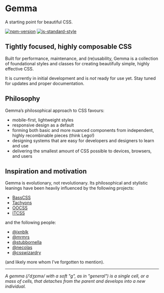 # Gemma
A starting point for beautiful CSS.

[![npm-version](https://img.shields.io/npm/v/gemma.svg?style=flat)](https://www.npmjs.com/package/gemma)
[![js-standard-style](https://img.shields.io/badge/code%20style-standard-brightgreen.svg?style=flat)](https://github.com/feross/standard)

## Tightly focused, highly composable CSS
Built for performance, maintenance, and (re)usability, Gemma is a collection of foundational styles and classes for creating beautifully simple, highly effective CSS.

It is currently in initial development and is _not_ ready for use yet. Stay tuned for updates and proper documentation.

## Philosophy
Gemma’s philosophical approach to CSS favours:

- mobile-first, lightweight styles
- responsive design as a default
- forming both basic and more nuanced components from independent, highly recombinable pieces (think Lego!)
- designing systems that are easy for developers and designers to learn and use
- delivering the smallest amount of CSS possible to devices, browsers, and users

## Inspiration and motivation
Gemma is evolutionary, not revolutionary. Its philosophical and stylistic leanings have been heavily influenced by the following projects:

- [BassCSS](http://basscss.com)
- [Tachyons](http://tachyons.io)
- [OOCSS](https://github.com/stubbornella/oocss)
- [ITCSS](https://twitter.com/itcss_io)

and the following people:

- [@jxnblk](http://jxnblk.com)
- [@mrmrs](http://mrmrs.io)
- [@stubbornella](http://www.stubbornella.org/content/)
- [@necolas](http://nicolasgallagher.com/)
- [@csswizardry](http://csswizardry.com/)

(and likely more whom I’ve forgotten to mention).

* * *

_A gemma (/ˈdʒɛmə/ with a soft "g", as in "general") is a single cell, or a mass of cells, that detaches from the parent and develops into a new individual._
